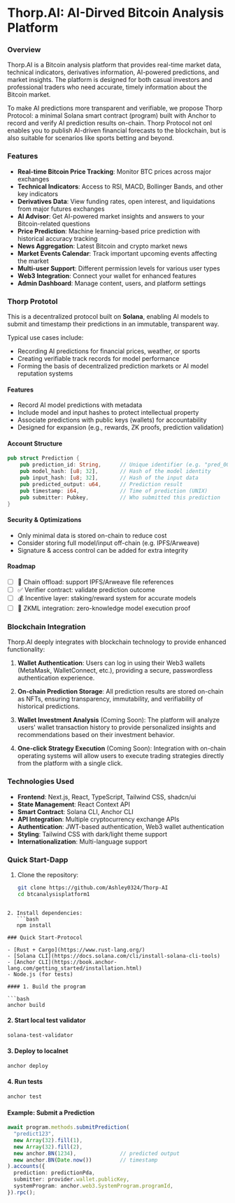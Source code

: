 # Thorp.AI: AI-Dirved Bitcoin Analysis Platform 

### Overview

Thorp.AI is a Bitcoin analysis platform that provides real-time market data, technical indicators, derivatives information, AI-powered predictions, and market insights. The platform is designed for both casual investors and professional traders who need accurate, timely information about the Bitcoin market.

To make AI predictions more transparent and verifiable, we propose Thorp Protocol: a minimal Solana smart contract (program) built with Anchor to record and verify AI prediction results on-chain. Thorp Protocol not onl enables you to publish AI-driven financial forecasts to the blockchain, but is also suitable for scenarios like sports betting and beyond.

### Features

- **Real-time Bitcoin Price Tracking**: Monitor BTC prices across major exchanges
- **Technical Indicators**: Access to RSI, MACD, Bollinger Bands, and other key indicators
- **Derivatives Data**: View funding rates, open interest, and liquidations from major futures exchanges
- **AI Advisor**: Get AI-powered market insights and answers to your Bitcoin-related questions
- **Price Prediction**: Machine learning-based price prediction with historical accuracy tracking
- **News Aggregation**: Latest Bitcoin and crypto market news
- **Market Events Calendar**: Track important upcoming events affecting the market
- **Multi-user Support**: Different permission levels for various user types
- **Web3 Integration**: Connect your wallet for enhanced features
- **Admin Dashboard**: Manage content, users, and platform settings

### Thorp Prototol
This is a decentralized protocol built on **Solana**, enabling AI models to submit and timestamp their predictions in an immutable, transparent way.

Typical use cases include:
- Recording AI predictions for financial prices, weather, or sports
- Creating verifiable track records for model performance
- Forming the basis of decentralized prediction markets or AI model reputation systems

#### Features

- Record AI model predictions with metadata
- Include model and input hashes to protect intellectual property
- Associate predictions with public keys (wallets) for accountability
- Designed for expansion (e.g., rewards, ZK proofs, prediction validation)

#### Account Structure

```rust
pub struct Prediction {
    pub prediction_id: String,      // Unique identifier (e.g. "pred_001")
    pub model_hash: [u8; 32],       // Hash of the model identity
    pub input_hash: [u8; 32],       // Hash of the input data
    pub predicted_output: u64,      // Prediction result
    pub timestamp: i64,             // Time of prediction (UNIX)
    pub submitter: Pubkey,          // Who submitted this prediction
}
```
#### Security & Optimizations

- Only minimal data is stored on-chain to reduce cost
- Consider storing full model/input off-chain (e.g. IPFS/Arweave)
- Signature & access control can be added for extra integrity

#### Roadmap

- [ ] 🔗 Chain offload: support IPFS/Arweave file references
- [ ] ✅ Verifier contract: validate prediction outcome
- [ ] 💰 Incentive layer: staking/reward system for accurate models
- [ ] 🧠 ZKML integration: zero-knowledge model execution proof

### Blockchain Integration

Thorp.AI deeply integrates with blockchain technology to provide enhanced functionality:

1. **Wallet Authentication**: Users can log in using their Web3 wallets (MetaMask, WalletConnect, etc.), providing a secure, passwordless authentication experience.

2. **On-chain Prediction Storage**: All prediction results are stored on-chain as NFTs, ensuring transparency, immutability, and verifiability of historical predictions.

3. **Wallet Investment Analysis** (Coming Soon): The platform will analyze users' wallet transaction history to provide personalized insights and recommendations based on their investment behavior.

4. **One-click Strategy Execution** (Coming Soon): Integration with on-chain operating systems will allow users to execute trading strategies directly from the platform with a single click.

### Technologies Used

- **Frontend**: Next.js, React, TypeScript, Tailwind CSS, shadcn/ui
- **State Management**: React Context API
- **Smart Contract**: Solana CLI, Anchor CLI
- **API Integration**: Multiple cryptocurrency exchange APIs
- **Authentication**: JWT-based authentication, Web3 wallet authentication
- **Styling**: Tailwind CSS with dark/light theme support
- **Internationalization**: Multi-language support

### Quick Start-Dapp

1. Clone the repository:
   ```bash
   git clone https://github.com/Ashley0324/Thorp-AI
   cd btcanalysisplatform1
```

2. Install dependencies:
   ```bash
   npm install

### Quick Start-Protocol

- [Rust + Cargo](https://www.rust-lang.org/)
- [Solana CLI](https://docs.solana.com/cli/install-solana-cli-tools)
- [Anchor CLI](https://book.anchor-lang.com/getting_started/installation.html)
- Node.js (for tests)

#### 1. Build the program

```bash
anchor build
```

#### 2. Start local test validator

```bash
solana-test-validator
```

#### 3. Deploy to localnet

```bash
anchor deploy
```

#### 4. Run tests

```bash
anchor test
```

#### Example: Submit a Prediction

```ts
await program.methods.submitPrediction(
  "predict123",
  new Array(32).fill(1),
  new Array(32).fill(2),
  new anchor.BN(1234),              // predicted output
  new anchor.BN(Date.now())         // timestamp
).accounts({
  prediction: predictionPda,
  submitter: provider.wallet.publicKey,
  systemProgram: anchor.web3.SystemProgram.programId,
}).rpc();